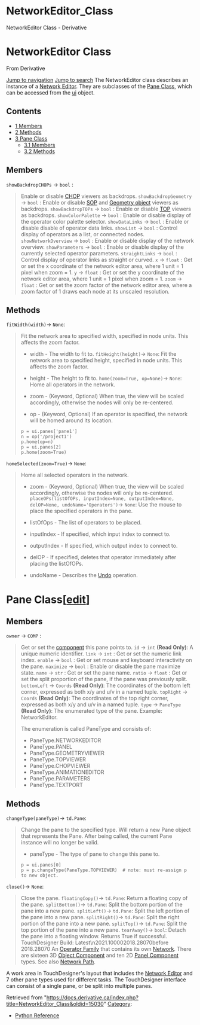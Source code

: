 

# NetworkEditor_Class

NetworkEditor Class - Derivative




# NetworkEditor Class
From Derivative

[Jump to navigation](#mw-head)
[Jump to search](#searchInput)
The NetworkEditor class describes an instance of a [Network Editor](Network_Editor.html "Network Editor"). They are subclasses of the [Pane Class](Pane_Class.html "Pane Class"), which can be accessed from the [ui](UI_Class.html "UI Class") object.
  

## Contents
* [1 Members](#Members)
* [2 Methods](#Methods)
* [3 Pane Class](#Pane_Class)
  + [3.1 Members](#Members_2)
  + [3.2 Methods](#Methods_2)
## Members
`showBackdropCHOPs` → `bool` :
> Enable or disable [CHOP](CHOP.html "CHOP") viewers as backdrops.
`showBackdropGeometry` → `bool` :
> Enable or disable [SOP](SOP.html "SOP") and [Geometry object](https://docs.derivative.ca/index.php?title=Geometry_Object&action=edit&redlink=1 "Geometry Object (page does not exist)") viewers as backdrops.
`showBackdropTOPs` → `bool` :
> Enable or disable [TOP](TOP.html "TOP") viewers as backdrops.
`showColorPalette` → `bool` :
> Enable or disable display of the operator color palette selector.
`showDataLinks` → `bool` :
> Enable or disable disable of operator data links.
`showList` → `bool` :
> Control display of operators as a list, or connected nodes.
`showNetworkOverview` → `bool` :
> Enable or disable display of the network overview.
`showParameters` → `bool` :
> Enable or disable display of the currently selected operator parameters.
`straightLinks` → `bool` :
> Control display of operator links as straight or curved.
`x` → `float` :
> Get or set the x coordinate of the network editor area, where 1 unit = 1 pixel when zoom = 1.
`y` → `float` :
> Get or set the y coordinate of the network editor area, where 1 unit = 1 pixel when zoom = 1.
`zoom` → `float` :
> Get or set the zoom factor of the network editor area, where a zoom factor of 1 draws each node at its unscaled resolution.
## Methods
`fitWidth(width)`→ `None`:
> Fit the network area to specified width, specified in node units. This affects the zoom factor.
> 
> * width - The width to fit to.
`fitHeight(height)`→ `None`:
> Fit the network area to specified height, specified in node units. This affects the zoom factor.
> 
> * height - The height to fit to.
`home(zoom=True, op=None)`→ `None`:
> Home all operators in the network.
> 
> * zoom - (Keyword, Optional) When true, the view will be scaled accordingly, otherwise the nodes will only be re-centered.
> * op - (Keyword, Optional) If an operator is specified, the network will be homed around its location.
> 
> ```
> p = ui.panes['pane1']
> n = op('/project1')
> p.home(op=n)
> p = ui.panes[2]
> p.home(zoom=True)
> 
> ```
`homeSelected(zoom=True)`→ `None`:
> Home all selected operators in the network.
> 
> * zoom - (Keyword, Optional) When true, the view will be scaled accordingly, otherwise the nodes will only be re-centered.
`placeOPs(listOfOPs, inputIndex=None, outputIndex=None, delOP=None, undoName='Operators')`→ `None`:
> Use the mouse to place the specified operators in the pane.
> 
> * listOfOps - The list of operators to be placed.
> * inputIndex - If specified, which input index to connect to.
> * outputIndex - If specified, which output index to connect to.
> * delOP - If specified, deletes that operator immediately after placing the listOfOPs.
> * undoName - Describes the [Undo](https://docs.derivative.ca/Undo "Undo") operation.
# Pane Class[[edit](https://docs.derivative.ca/index.php?title=Template:ClassInheritance&action=edit&section=T-1 "Edit section: Pane Class")]
## Members
`owner` → `COMP` :
> Get or set the [component](COMP_Class.html "COMP Class") this pane points to.
`id` → `int` **(Read Only)**:
> A unique numeric identifier.
`link` → `int` :
> Get or set the numeric link index.
`enable` → `bool` :
> Get or set mouse and keyboard interactivity on the pane.
`maximize` → `bool` :
> Enable or disable the pane maximize state.
`name` → `str` :
> Get or set the pane name.
`ratio` → `float` :
> Get or set the split proportion of the pane, if the pane was previously split.
`bottomLeft` → `Coords` **(Read Only)**:
> The coordinates of the bottom left corner, expressed as both x/y and u/v in a named tuple.
`topRight` → `Coords` **(Read Only)**:
> The coordinates of the top right corner, expressed as both x/y and u/v in a named tuple.
`type` → `PaneType` **(Read Only)**:
> The enumerated type of the pane. Example: NetworkEditor.
> 
> The enumeration is called PaneType and consists of:
> 
> * PaneType.NETWORKEDITOR
> * PaneType.PANEL
> * PaneType.GEOMETRYVIEWER
> * PaneType.TOPVIEWER
> * PaneType.CHOPVIEWER
> * PaneType.ANIMATIONEDITOR
> * PaneType.PARAMETERS
> * PaneType.TEXTPORT
## Methods
`changeType(paneType)`→ `td.Pane`:
> Change the pane to the specified type. Will return a new Pane object that represents the Pane. After being called, the current Pane instance will no longer be valid.
> 
> * paneType - The type of pane to change this pane to.
> 
> ```
> p = ui.panes[0]
> p = p.changeType(PaneType.TOPVIEWER)  # note: must re-assign p to new object.
> 
> ```
`close()`→ `None`:
> Close the pane.
`floatingCopy()`→ `td.Pane`:
> Return a floating copy of the pane.
`splitBottom()`→ `td.Pane`:
> Split the bottom portion of the pane into a new pane.
`splitLeft()`→ `td.Pane`:
> Split the left portion of the pane into a new pane.
`splitRight()`→ `td.Pane`:
> Split the right portion of the pane into a new pane.
`splitTop()`→ `td.Pane`:
> Split the top portion of the pane into a new pane.
`tearAway()`→ `bool`:
> Detach the pane into a floating window. Returns True if successful.
TouchDesigner Build: Latest\n2021.100002018.28070before 2018.28070
An [Operator Family](Operator_Family.html "Operator Family") that contains its own [Network](Network.html "Network"). There are sixteen 3D [Object Component](Object_Component.html "Object Component") and ten 2D [Panel Component](Panel_Component.html "Panel Component") types. See also [Network Path](Network_Path.html "Network Path").

A work area in TouchDesigner's layout that includes the [Network Editor](Network_Editor.html "Network Editor") and 7 other pane types used for different tasks. The TouchDesigner interface can consist of a single pane, or be split into multiple panes.

Retrieved from "<https://docs.derivative.ca/index.php?title=NetworkEditor_Class&oldid=15030>"
[Category](Special_Categories.html "Special:Categories"):
* [Python Reference](Category_Python_Reference.html "Category:Python Reference")